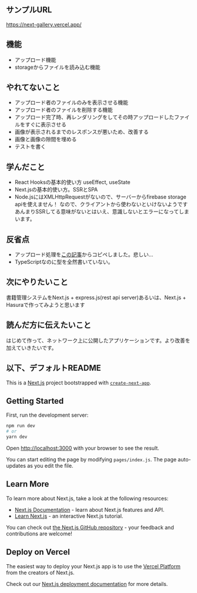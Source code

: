 ## サンプルURL
https://next-gallery.vercel.app/

## 機能
- アップロード機能
- storageからファイルを読み込む機能

## やれてないこと
- アップロード者のファイルのみを表示させる機能
- アップロード者のファイルを削除する機能
- アップロード完了時、再レンダリングをしてその時アップロードしたファイルをすぐに表示させる
- 画像が表示されるまでのレスポンスが悪いため、改善する
- 画像と画像の隙間を埋める
- テストを書く

## 学んだこと
- React Hooksの基本的使い方 useEffect, useState
- Next.jsの基本的使い方。SSRとSPA
- Node.jsにはXMLHttpRequestがないので、サーバーからfirebase storage apiを使えません！ なので、クライアントから使わないといけないようです　あんまりSSRしてる意味がないとはいえ、意識しないとエラーになってしまいます。

## 反省点
- アップロード処理を[この記事](https://qiita.com/tetsurotayama/items/5129f0cfb21f9ec9b9a0)からコピペしました。悲しい…
- TypeScriptなのに型を全然書いていない。

## 次にやりたいこと
書籍管理システムをNext.js + express.js(rest api server)あるいは、Next.js + Hasuraで作ってみようと思います

## 読んだ方に伝えたいこと
はじめて作って、ネットワーク上に公開したアプリケーションです。より改善を加えていきたいです。

## 以下、デフォルトREADME
This is a [Next.js](https://nextjs.org/) project bootstrapped with [`create-next-app`](https://github.com/vercel/next.js/tree/canary/packages/create-next-app).

## Getting Started

First, run the development server:

```bash
npm run dev
# or
yarn dev
```

Open [http://localhost:3000](http://localhost:3000) with your browser to see the result.

You can start editing the page by modifying `pages/index.js`. The page auto-updates as you edit the file.

## Learn More

To learn more about Next.js, take a look at the following resources:

- [Next.js Documentation](https://nextjs.org/docs) - learn about Next.js features and API.
- [Learn Next.js](https://nextjs.org/learn) - an interactive Next.js tutorial.

You can check out [the Next.js GitHub repository](https://github.com/vercel/next.js/) - your feedback and contributions are welcome!

## Deploy on Vercel

The easiest way to deploy your Next.js app is to use the [Vercel Platform](https://vercel.com/import?utm_medium=default-template&filter=next.js&utm_source=create-next-app&utm_campaign=create-next-app-readme) from the creators of Next.js.

Check out our [Next.js deployment documentation](https://nextjs.org/docs/deployment) for more details.
